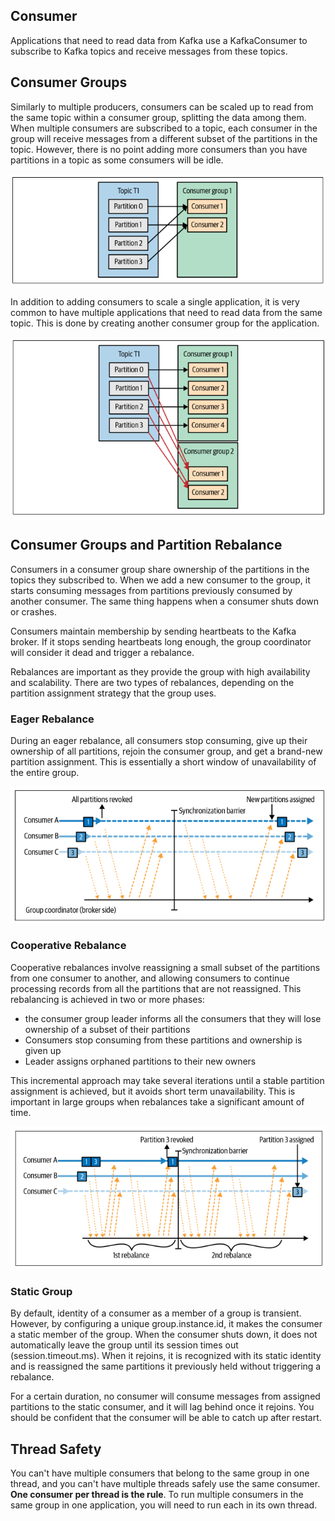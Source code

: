 ## Consumer

Applications that need to read data from Kafka use a KafkaConsumer to subscribe to Kafka topics and receive messages from these topics.

## Consumer Groups

Similarly to multiple producers, consumers can be scaled up to read from the same topic within a consumer group, splitting the data among them. When multiple consumers are subscribed to a topic, each consumer in the group will receive messages from a different subset of the partitions in the topic. However, there is no point adding more consumers than you have partitions in a topic as some consumers will be idle.

<img src="../../assets/consumer.png">

In addition to adding consumers to scale a single application, it is very common to have multiple applications that need to read data from the same topic. This is done by creating another consumer group for the application.

<img src="../../assets/consumer-groups.png">

## Consumer Groups and Partition Rebalance

Consumers in a consumer group share ownership of the partitions in the topics they subscribed to. When we add a new consumer to the group, it starts consuming messages from partitions previously consumed by another consumer. The same thing happens when a consumer shuts down or crashes.

Consumers maintain membership by sending heartbeats to the Kafka broker. If it stops sending heartbeats long enough, the group coordinator will consider it dead and trigger a rebalance.

Rebalances are important as they provide the group with high availability and scalability. There are two types of rebalances, depending on the partition assignment strategy that the group uses.

### Eager Rebalance

During an eager rebalance, all consumers stop consuming, give up their ownership of all partitions, rejoin the consumer group, and get a brand-new partition assignment. This is essentially a short window of unavailability of the entire group.

<img src="../../assets/consumer-group-eager-rebalance.png">

### Cooperative Rebalance

Cooperative rebalances involve reassigning a small subset of the partitions from one consumer to another, and allowing consumers to continue processing records from all the partitions that are not reassigned. This rebalancing is achieved in two or more phases:

- the consumer group leader informs all the consumers that they will lose ownership of a subset of their partitions
- Consumers stop consuming from these partitions and ownership is given up
- Leader assigns orphaned partitions to their new owners

This incremental approach may take several iterations until a stable partition assignment is achieved, but it avoids short term unavailability. This is important in large groups when rebalances take a significant amount of time.

<img src="../../assets/consumer-group-cooperative-rebalance.png">

### Static Group

By default, identity of a consumer as a member of a group is transient. However, by configuring a unique group.instance.id, it makes the consumer a static member of the group. When the consumer shuts down, it does not automatically leave the group until its session times out (session.timeout.ms). When it rejoins, it is recognized with its static identity and is reassigned the same partitions it previously held without triggering a rebalance.

For a certain duration, no consumer will consume messages from assigned partitions to the static consumer, and it will lag behind once it rejoins. You should be confident that the consumer will be able to catch up after restart.

## Thread Safety

You can't have multiple consumers that belong to the same group in one thread, and you can't have multiple threads safely use the same consumer. **One consumer per thread is the rule**. To run multiple consumers in the same group in one application, you will need to run each in its own thread.
